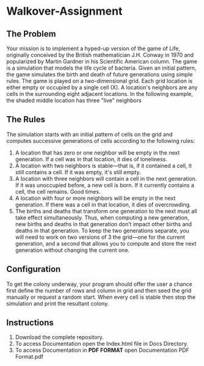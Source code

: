 # Walkover-Assignment
## The Problem

Your mission is to implement a hyped-up version of the game of Life, originally conceived by the British mathematician J.H. Conway in 1970 and popularized by Martin Gardner in his Scientific American column. The game is a simulation that models the life cycle of bacteria. Given an initial pattern, the game simulates the birth and death of future generations using simple rules. The game is played on a two-dimensional grid. Each grid location is either empty or occupied by a single cell (X). A location's neighbors are any cells in the surrounding eight adjacent locations. In the following example, the shaded middle location has three "live" neighbors


## The Rules

The simulation starts with an initial pattern of cells on the grid and computes successive generations of cells according to the following rules:
1.	A location that has zero or one neighbor will be empty in the next generation. If a cell was in that location, it dies of loneliness.
2.	A location with two neighbors is stable—that is, if it contained a cell, it still contains a cell. If it was empty, it's still empty.
3.	A location with three neighbors will contain a cell in the next generation. If it was unoccupied before, a new cell is born. If it currently contains a cell, the cell remains. Good times.
4.	A location with four or more neighbors will be empty in the next generation. If there was a cell in that location, it dies of overcrowding.
5. The births and deaths that transform one generation to the next must all take effect simultaneously. Thus, when computing a new generation, new births and deaths in that generation don’t impact other births and deaths in that generation. To keep the two generations separate, you will need to work on two versions of 3 the grid—one for the current generation, and a second that allows you to compute and store the next generation without changing the current one.

## Configuration

To get the colony underway, your program should offer the user a chance first define the number of rows and column in grid and then seed the grid manually or request a random start. When every cell is stable then stop the simulation and print the resultant colony.

## Instructions
1. Download the complete repository.
2. To access Documentation open the Index.html file in Docs Directory.
3. To access Documentation in __PDF FORMAT__ open Documentation PDF Format.pdf

